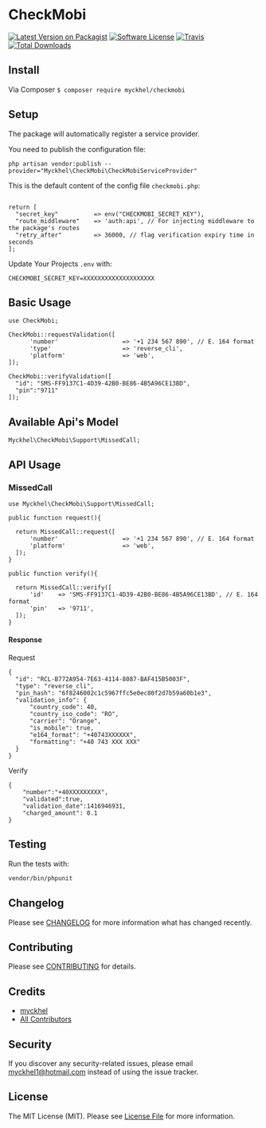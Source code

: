# CheckMobi

[![Latest Version on Packagist](https://img.shields.io/packagist/dt/myckhel/checkmobi.svg?style=flat-square)](https://packagist.org/packages/myckhel/checkmobi)
[![Software License](https://img.shields.io/badge/license-MIT-brightgreen.svg?style=flat-square)](LICENSE.md)
[![Travis](https://img.shields.io/travis/myckhel/check-mobi.svg?style=flat-square)]()
[![Total Downloads](https://img.shields.io/packagist/dt/myckhel/check-mobi.svg?style=flat-square)](https://packagist.org/packages/myckhel/check-mobi)

## Install
Via Composer
`$ composer require myckhel/checkmobi`

## Setup
The package will automatically register a service provider.

You need to publish the configuration file:

```php artisan vendor:publish --provider="Myckhel\CheckMobi\CheckMobiServiceProvider"```

This is the default content of the config file ```checkmobi.php```:

```<?php

return [
  "secret_key"          => env("CHECKMOBI_SECRET_KEY"),
  "route_middleware"    => 'auth:api', // For injecting middleware to the package's routes
  "retry_after"         => 36000, // flag verification expiry time in seconds
];
```
Update Your Projects `.env` with:
```
CHECKMOBI_SECRET_KEY=XXXXXXXXXXXXXXXXXXXX
```

## Basic Usage
```
use CheckMobi;

CheckMobi::requestValidation([
      'number'                  => '+1 234 567 890', // E. 164 format
      'type'                    => 'reverse_cli',
      'platform'                => 'web',
]);

CheckMobi::verifyValidation([
  "id": "SMS-FF9137C1-4D39-42B0-BE86-4B5A96CE13BD", 
  "pin":"9711"
]);
```

## Available Api's Model
```
Myckhel\CheckMobi\Support\MissedCall;
```

## API Usage

### MissedCall

```
use Myckhel\CheckMobi\Support\MissedCall;

public function request(){

  return MissedCall::request([
      'number'                  => '+1 234 567 890', // E. 164 format
      'platform'                => 'web',
  ]);
}

public function verify(){

  return MissedCall::verify([
      'id'    => 'SMS-FF9137C1-4D39-42B0-BE86-4B5A96CE13BD', // E. 164 format
      'pin'   => '9711',
  ]);
}
```
#### Response
Request
```
{
  "id": "RCL-B772A954-7E63-4114-8087-BAF415B5003F",
  "type": "reverse_cli",
  "pin_hash": "6f8246002c1c5967ffc5e0ec80f2d7b59a60b1e3",
  "validation_info": {
      "country_code": 40,
      "country_iso_code": "RO",
      "carrier": "Orange",
      "is_mobile": true,
      "e164_format": "+40743XXXXXX",
      "formatting": "+40 743 XXX XXX"
  }
}
```
Verify
```
{
    "number":"+40XXXXXXXXX",
    "validated":true,
    "validation_date":1416946931,
    "charged_amount": 0.1
}
```

## Testing
Run the tests with:

``` bash
vendor/bin/phpunit
```

## Changelog
Please see [CHANGELOG](CHANGELOG.md) for more information what has changed recently.

## Contributing
Please see [CONTRIBUTING](CONTRIBUTING.md) for details.

## Credits

- [myckhel](https://github.com/myckhel)
- [All Contributors](https://github.com/myckhel/check-mobi/contributors)

## Security
If you discover any security-related issues, please email myckhel1@hotmail.com instead of using the issue tracker.

## License
The MIT License (MIT). Please see [License File](/LICENSE.md) for more information.
